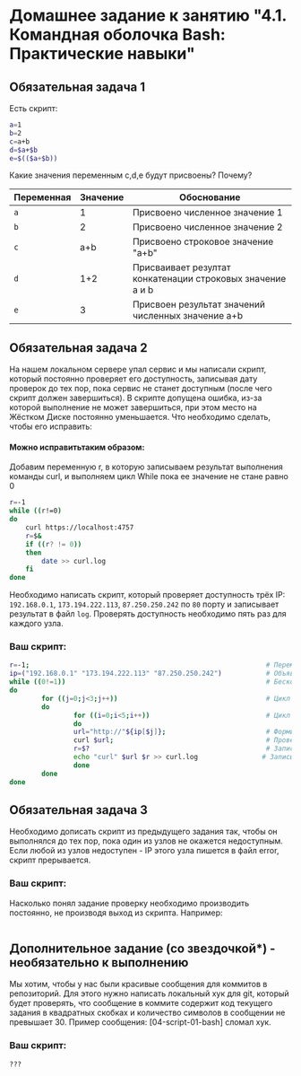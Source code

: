 # Домашнее задание к занятию "4.1. Командная оболочка Bash: Практические навыки"

## Обязательная задача 1

Есть скрипт:
```bash
a=1
b=2
c=a+b
d=$a+$b
e=$(($a+$b))
```

Какие значения переменным c,d,e будут присвоены? Почему?

| Переменная  | Значение | Обоснование |
| ------------- | ------------- | ------------- |
| `a`  | 1  | Присвоено численное значение 1 |
| `b`  | 2  | Присвоено численное значение 2 |
| `c`  | a+b  | Присвоено строковое значение \"a+b\" |
| `d`  | 1+2  | Присваивает резултат конкатенации строковых значение a и b  |
| `e`  | 3  | Присвоен результат значений численных значение a+b |

## Обязательная задача 2
На нашем локальном сервере упал сервис и мы написали скрипт, который постоянно проверяет его доступность, записывая дату проверок до тех пор, пока сервис не станет доступным (после чего скрипт должен завершиться). В скрипте допущена ошибка, из-за которой выполнение не может завершиться, при этом место на Жёстком Диске постоянно уменьшается. Что необходимо сделать, чтобы его исправить:

#### Можно исправитьтаким образом:
Добавим переменную r, в которую записываем результат выполнения команды curl, и выполняем цикл While пока ее значение не стане равно 0
```bash
r=-1
while ((r!=0)
do
	curl https://localhost:4757
	r=$&
	if ((r? != 0))
	then
		date >> curl.log
	fi
done
```

Необходимо написать скрипт, который проверяет доступность трёх IP: `192.168.0.1`, `173.194.222.113`, `87.250.250.242` по `80` порту и записывает результат в файл `log`. Проверять доступность необходимо пять раз для каждого узла.

### Ваш скрипт:
```bash
r=-1;                                                           # Переменная для записи результата
ip=("192.168.0.1" "173.194.222.113" "87.250.250.242")           # Объявляем массив со списком IP-адресов
while ((0!=1))                                                  # Бесконечный цикл
do
        for ((j=0;j<3;j++))                                     # Цикл для перебора списка адресов
        do
                for ((i=0;i<5;i++))                             # Цикл для пятикратной проверки адреса
                do
                url="http://"${ip[$j]};                         # Формируем URL
                curl $url;                                      # Проверяем URL
                r=$?                                            # Записываем результат в переменную
                echo "curl" $url $r >> curl.log                # Записываем результат в лог
                done
        done
done
```

## Обязательная задача 3
Необходимо дописать скрипт из предыдущего задания так, чтобы он выполнялся до тех пор, пока один из узлов не окажется недоступным. Если любой из узлов недоступен - IP этого узла пишется в файл error, скрипт прерывается.

### Ваш скрипт:
Насколько понял задание проверку необходимо производить постоянно, не производя выход из скрипта. Например:
```bash

```

## Дополнительное задание (со звездочкой*) - необязательно к выполнению

Мы хотим, чтобы у нас были красивые сообщения для коммитов в репозиторий. Для этого нужно написать локальный хук для git, который будет проверять, что сообщение в коммите содержит код текущего задания в квадратных скобках и количество символов в сообщении не превышает 30. Пример сообщения: \[04-script-01-bash\] сломал хук.

### Ваш скрипт:
```bash
???
```
